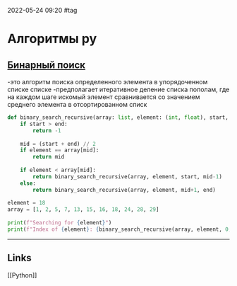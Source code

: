 2022-05-24 09:20
#tag
# Алгоритмы py
## [Бинарный поиск](https://pythonpip.ru/examples/dvoichnyy-poisk-python)
-это алгоритм поиска определенного элемента в упорядоченном списке списке
-предполагает итеративное деление списка пополам, где на каждом шаге искомый элемент сравнивается со значением среднего элемента в отсортированном списк
```python
def binary_search_recursive(array: list, element: (int, float), start, end):  
    if start > end:  
        return -1  
  
    mid = (start + end) // 2  
    if element == array[mid]:  
        return mid  
  
    if element < array[mid]:  
        return binary_search_recursive(array, element, start, mid-1)  
    else:  
        return binary_search_recursive(array, element, mid+1, end)  
  
element = 18  
array = [1, 2, 5, 7, 13, 15, 16, 18, 24, 28, 29]  
  
print(f"Searching for {element}")  
print(f"Index of {element}: {binary_search_recursive(array, element, 0, len(array))}")
```
_____________
## Links
[[Python]]